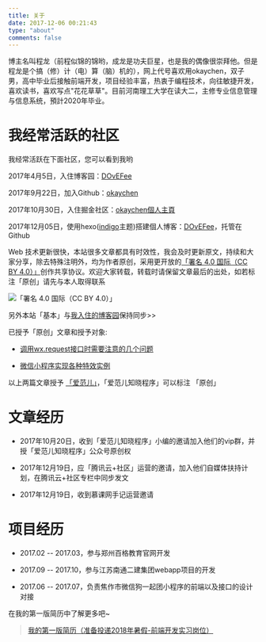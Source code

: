 ```yaml
---
title: 关于
date: 2017-12-06 00:21:43
type: "about"
comments: false
---
```


<i class="icon icon-book"></i> 博主名叫程龙（前程似锦的锦哟，成龙是功夫巨星，也是我的偶像很崇拜他。但是程龙是个搞（修）计（电）算（脑）机的），网上代号喜欢用okaychen，双子男，高中毕业后接触前端开发，项目经验丰富，热衷于编程技术，向往敏捷开发，喜欢读书，喜欢写点"花花草草"。目前河南理工大学在读大二，主修专业信息管理与信息系统，預計2020年毕业。

# 我经常活跃的社区

我经常活跃在下面社区，您可以看到我哟

2017年4月5日，入住博客园：[DOvEFee](https://www.cnblogs.com/okaychen)

2017年9月22日，加入Github：[okaychen](https://github.com/okaychen)

2017年10月30日，入住掘金社区：[okaychen個人主頁](https://juejin.im/user/59e3efdf6fb9a0451a756b78)

2017年12月05日，使用hexo([indigo](https://github.com/yscoder/hexo-theme-indigo)主题)搭建個人博客：[DOvEFee](http://www.chenqaq.com)，托管在Github

Web 技术更新很快，本站很多文章都具有时效性，我会及时更新原文，持续和大家分享，除去特殊注明外，均为作者原创，采用更开放的[「署名 4.0 国际（CC BY 4.0）」](https://creativecommons.org/licenses/by/4.0/deed.zh)创作共享协议。欢迎大家转载，转载时请保留文章最后的出处，如若标注「原创」请先与本人取得联系

![「署名 4.0 国际（CC BY 4.0）」](http://www.chenqaq.com/assets/images/cc-by.png)

<i class="icon icon-creative-commons"></i> 另外本站「基本」与[我入住的博客园](https://www.cnblogs.com/okaychen)保持同步>>

已授予「原创」文章和授予对象:

- [调用wx.request接口时需要注意的几个问题](https://www.cnblogs.com/okaychen/p/7655601.html)

- [微信小程序实现各种特效实例](https://www.cnblogs.com/okaychen/p/7616581.html)

<i class="icon icon-bookmark-o"></i> 以上两篇文章授予 [「爱范儿」](https://www.ifanr.com)，「爱范儿知晓程序」可以标注 「原创」


# 文章经历

- 2017年10月20日，收到「爱范儿知晓程序」小编的邀请加入他们的vip群，并授「爱范儿知晓程序」公众号原创权

- 2017年12月19日，应「腾讯云+社区」运营的邀请，加入他们自媒体扶持计划，在腾讯云+社区专栏中同步发文

- 2017年12月19日，收到慕课网手记运营邀请

# 项目经历

- 2017.02 -- 2017.03，参与郑州百格教育官网开发

- 2017.09 -- 2017.10，参与江苏南通二建集团webapp项目的开发

- 2017.06 -- 2017.07，负责焦作市微信狗一起团小程序的前端以及接口的设计对接

<i class="icon icon-eye"></i> 在我的第一版简历中了解更多吧~

>[我的第一版简历（准备投递2018年暑假-前端开发实习岗位）](../../../../assets/resume/resume.html)

<!-- # 联系我

![微信](../../../../assets/images/wechat.png) -->

<!-- `我的大学`期望完成的目标
  - 最后的"毕业证"
  - 希望有机会成为一名技术编辑签约作者
  - 我的秋招的目标是阿里前端

#### 拿到"河南理工大学的毕业证"？
这一纸证书代表了我在`河南理工大学`的四年，我完成了所有的课程任务，包含的是我这奋斗的四年的回忆。未来的路我们无法预料，有一天，它成为了我的救命稻草，也说不定呢。有时候会因为学历问题而自卑，如果有可能的话，希望将来的我还有机会跟着赵老师深造。但是我既然选择了工作，十年后的今天我仍不会后悔。

我的大学选择的路，我不后悔。

#### 成为一名"签约"技术编辑作者？ -->


  